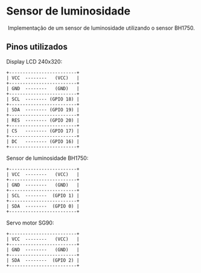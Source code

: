 # Sensor de luminosidade

<p align='center'> Implementação de um sensor de luminosidade utilizando o sensor BH1750. </p>

## Pinos utilizados 

Display LCD 240x320:

````
+-------------------------+
| VCC  --------   (VCC)   |
+-------------------------+
| GND  --------   (GND)   |
+-------------------------+
| SCL  -------- (GPIO 18) |
+-------------------------+
| SDA  -------- (GPIO 19) |
+-------------------------+
| RES  -------- (GPIO 20) |
+-------------------------+
| CS   -------- (GPIO 17) |
+-------------------------+
| DC   -------- (GPIO 16) |
+-------------------------+
````

Sensor de luminosidade BH1750:

````
+-------------------------+
| VCC  --------   (VCC)   |
+-------------------------+
| GND  --------   (GND)   |
+-------------------------+
| SCL  --------  (GPIO 1) |
+-------------------------+
| SDA  --------  (GPIO 0) |
+-------------------------+
````

Servo motor SG90:

````
+-------------------------+
| VCC  --------   (VCC)   |
+-------------------------+
| GND  --------   (GND)   |
+-------------------------+
| SDA  --------  (GPIO 2) |
+-------------------------+
````
